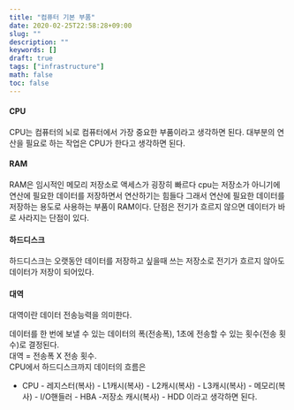 ```yaml
---
title: "컴퓨터 기본 부품"
date: 2020-02-25T22:58:28+09:00
slug: ""
description: ""
keywords: []
draft: true
tags: ["infrastructure"]
math: false
toc: false
---
```


#### CPU
CPU는 컴퓨터의 뇌로 컴퓨터에서 가장 중요한 부품이라고 생각하면 된다. 대부분의 연산을 필요로 하는 작업은 CPU가 한다고 생각하면 된다.

#### RAM
RAM은 임시적인 메모리 저장소로 액세스가 굉장히 빠르다 cpu는 저장소가 아니기에 연산에 필요한 데이터를 저장하면서 연산하기는 힘들다 그래서 연산에 필요한 데이터를 저장하는 용도로 사용하는 부품이 RAM이다. 단점은 전기가 흐르지 않으면 데이터가 바로 사라지는 단점이 있다. 

#### 하드디스크
하드디스크는 오랫동안 데이터를 저장하고 싶을때 쓰는 저장소로 전기가 흐르지 않아도 데이터가 저장이 되어있다.

#### 대역
대역이란 데이터 전송능력을 의미한다.  

데이터를 한 번에 보낼 수 있는 데이터의 폭(전송폭), 1초에 전송할 수 있는 횟수(전송 횟수)로 결정된다.  
대역 = 전송폭 X 전송 횟수.  
CPU에서 하드디스크까지 데이터의 흐름은  
- CPU - 레지스터(복사) - L1캐시(복사) - L2캐시(복사) - L3캐시(복사) - 메모리(복사) - I/O핸들러 - HBA -저장소 캐시(복사) - HDD
이라고 생각하면 된다.
